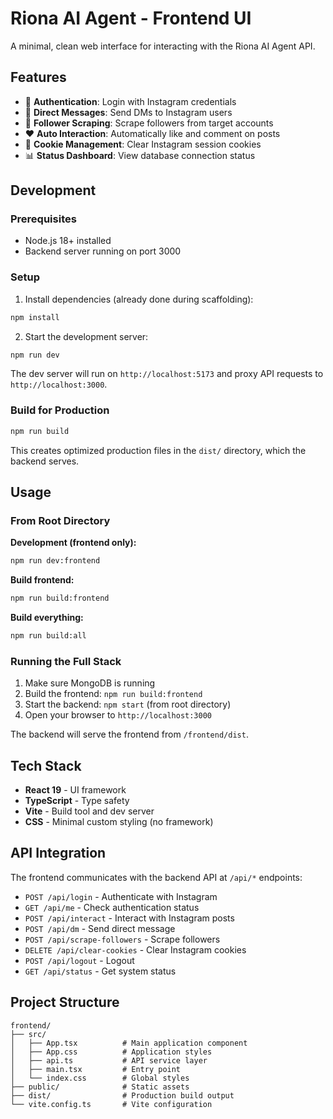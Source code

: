 # Riona AI Agent - Frontend UI

A minimal, clean web interface for interacting with the Riona AI Agent API.

## Features

- 🔐 **Authentication**: Login with Instagram credentials
- 💬 **Direct Messages**: Send DMs to Instagram users
- 👥 **Follower Scraping**: Scrape followers from target accounts
- ❤️ **Auto Interaction**: Automatically like and comment on posts
- 🍪 **Cookie Management**: Clear Instagram session cookies
- 📊 **Status Dashboard**: View database connection status

## Development

### Prerequisites
- Node.js 18+ installed
- Backend server running on port 3000

### Setup

1. Install dependencies (already done during scaffolding):
```bash
npm install
```

2. Start the development server:
```bash
npm run dev
```

The dev server will run on `http://localhost:5173` and proxy API requests to `http://localhost:3000`.

### Build for Production

```bash
npm run build
```

This creates optimized production files in the `dist/` directory, which the backend serves.

## Usage

### From Root Directory

**Development (frontend only):**
```bash
npm run dev:frontend
```

**Build frontend:**
```bash
npm run build:frontend
```

**Build everything:**
```bash
npm run build:all
```

### Running the Full Stack

1. Make sure MongoDB is running
2. Build the frontend: `npm run build:frontend`
3. Start the backend: `npm start` (from root directory)
4. Open your browser to `http://localhost:3000`

The backend will serve the frontend from `/frontend/dist`.

## Tech Stack

- **React 19** - UI framework
- **TypeScript** - Type safety
- **Vite** - Build tool and dev server
- **CSS** - Minimal custom styling (no framework)

## API Integration

The frontend communicates with the backend API at `/api/*` endpoints:

- `POST /api/login` - Authenticate with Instagram
- `GET /api/me` - Check authentication status
- `POST /api/interact` - Interact with Instagram posts
- `POST /api/dm` - Send direct message
- `POST /api/scrape-followers` - Scrape followers
- `DELETE /api/clear-cookies` - Clear Instagram cookies
- `POST /api/logout` - Logout
- `GET /api/status` - Get system status

## Project Structure

```
frontend/
├── src/
│   ├── App.tsx          # Main application component
│   ├── App.css          # Application styles
│   ├── api.ts           # API service layer
│   ├── main.tsx         # Entry point
│   └── index.css        # Global styles
├── public/              # Static assets
├── dist/                # Production build output
└── vite.config.ts       # Vite configuration
```

